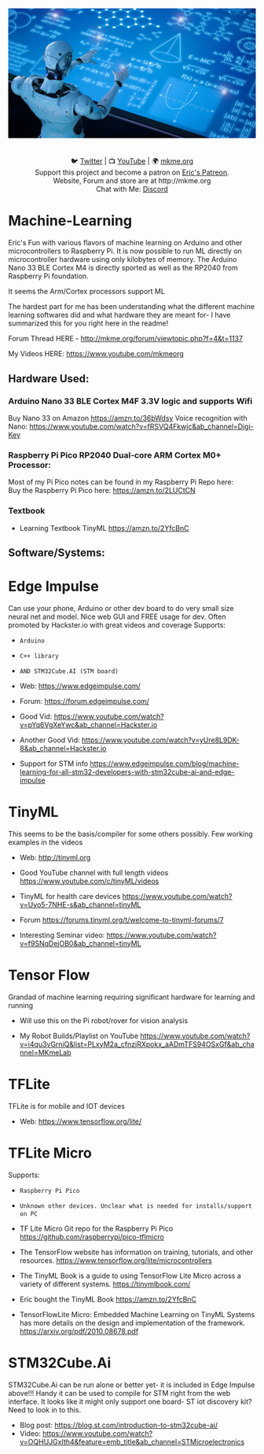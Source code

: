 
<p align="center">
<br>
 <img src="https://github.com/MKme/Machine-Learning/blob/main/Photos/machine-learning.jpg" width="700"/>
 <br>

<br>
<br>
🐦 <a href="https://twitter.com/mkmeorg">Twitter</a>
| 📺 <a href="https://www.youtube.com/mkmeorg">YouTube</a>
| 🌍 <a href="http://www.mkme.org">mkme.org</a><br>
Support this project and become a patron on <a href="http://mkme.org/patreon">Eric's Patreon</a>.<br>
Website, Forum and store are at http://mkme.org <br>
Chat with Me: <a href="https://discord.gg/j9S4Fgv">Discord</a></b>
</p>


# Machine-Learning
Eric's Fun with various flavors of machine learning on Arduino and other microcontrollers to Raspberry Pi. It is now possible to run ML directly on microcontroller hardware using only
kilobytes of memory.  The Arduino Nano 33 BLE Cortex M4 is directly sported as well as the RP2040 from Raspberry Pi foundation.  

It seems the Arm/Cortex processors support ML 

The hardest part for me has been understanding what the different machine learning softwares did and what hardware they are meant for- I have summarized this for you right here in the readme! 

Forum Thread HERE - http://mkme.org/forum/viewtopic.php?f=4&t=1137

My Videos HERE: https://www.youtube.com/mkmeorg


## Hardware Used:

### Arduino Nano 33 BLE Cortex M4F 3.3V logic and supports Wifi
Buy Nano 33 on Amazon  https://amzn.to/36bWdsy
Voice recognition with Nano:  https://www.youtube.com/watch?v=fRSVQ4Fkwjc&ab_channel=Digi-Key


### Raspberry Pi Pico RP2040 Dual-core ARM Cortex M0+ Processor: 

Most of my Pi Pico notes can be found in my Raspberry Pi Repo here:  
Buy the Raspberry Pi Pico here: https://amzn.to/2LUCtCN

### Textbook
- Learning Textbook TinyML https://amzn.to/2YfcBnC


## Software/Systems:

# Edge Impulse 

Can use your phone, Arduino or other dev board to do very small size neural net and model.  Nice web GUI and FREE usage for dev. Often promoted by Hackster.io with great videos and coverage
Supports:
-     Arduino 
-     C++ library
-     AND STM32Cube.AI (STM board)  


- Web: https://www.edgeimpulse.com/

- Forum: https://forum.edgeimpulse.com/

- Good Vid: https://www.youtube.com/watch?v=pYq6VgXeYwc&ab_channel=Hackster.io

- Another Good Vid:  https://www.youtube.com/watch?v=yUre8L9DK-8&ab_channel=Hackster.io

- Support for STM info https://www.edgeimpulse.com/blog/machine-learning-for-all-stm32-developers-with-stm32cube-ai-and-edge-impulse



# TinyML

This seems to be the basis/compiler for some others possibly.  Few working examples in the videos 

- Web: http://tinyml.org

- Good YouTube channel with full length videos https://www.youtube.com/c/tinyML/videos

- TinyML for health care devices https://www.youtube.com/watch?v=Uyo5-7NHE-s&ab_channel=tinyML

- Forum https://forums.tinyml.org/t/welcome-to-tinyml-forums/7

- Interesting Seminar video: https://www.youtube.com/watch?v=f9SNqDejOB0&ab_channel=tinyML


# Tensor Flow
 
Grandad of machine learning requiring significant hardware for learning and running

- Will use this on the Pi robot/rover for vision analysis

- My Robot Builds/Playlist on YouTube https://www.youtube.com/watch?v=i4qu3vGrniQ&list=PLxyM2a_cfnzjRXpokx_aADmTFS94OSxGf&ab_channel=MKmeLab


# TFLite 

TFLite is for mobile and IOT devices

- Web:  https://www.tensorflow.org/lite/


# TFLite Micro

Supports:

-     Raspberry Pi Pico 
-     Unknown other devices. Unclear what is needed for installs/support on PC


- TF Lite Micro Git repo for the Raspberry Pi Pico https://github.com/raspberrypi/pico-tflmicro

- The TensorFlow website has information on training, tutorials, and other resources. https://www.tensorflow.org/lite/microcontrollers

- The TinyML Book is a guide to using TensorFlow Lite Micro across a variety of different systems. https://tinymlbook.com/

- Eric bought the TinyML Book https://amzn.to/2YfcBnC

- TensorFlowLite Micro: Embedded Machine Learning on TinyML Systems has more details on the design and implementation of the framework. https://arxiv.org/pdf/2010.08678.pdf

# STM32Cube.Ai

STM32Cube.Ai can be run alone or better yet- it is included in Edge Impulse above!!! Handy it can be used to compile for STM right from the web interface. It looks like it might only support 
one board- ST iot discovery kit?  Need to look in to this.  

-  Blog post:  https://blog.st.com/introduction-to-stm32cube-ai/
- Video: https://www.youtube.com/watch?v=OQHUJGxIth4&feature=emb_title&ab_channel=STMicroelectronics



